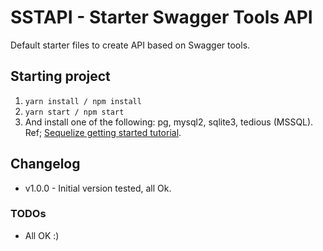 # SSTAPI - Starter Swagger Tools API
Default starter files to create API based on Swagger tools.

## Starting project
1. `yarn install / npm install`
1. `yarn start / npm start`
1. And install one of the following: pg, mysql2, sqlite3, tedious (MSSQL). Ref; [Sequelize getting started tutorial](http://docs.sequelizejs.com/manual/installation/getting-started.html).

## Changelog
* v1.0.0 - Initial version tested, all Ok.

### TODOs
* All OK :)
